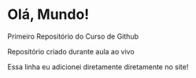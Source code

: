 # Olá, Mundo!
 Primeiro Repositório do Curso de Github

 Repositório criado durante aula ao vivo

 Essa linha eu adicionei diretamente diretamente no site!
